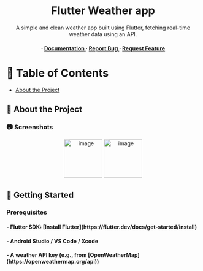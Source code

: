 <div align='center'>

<h1> Flutter Weather app</h1>
<p>A simple and clean weather app built using Flutter, fetching real-time weather data using an API.</p>

<h4> <span> · </span> <a href="https://github.com/Suyash Gargote/ Flutter-Weather-app/blob/master/README.md"> Documentation </a> <span> · </span> <a href="https://github.com/Suyash Gargote/ Flutter-Weather-app/issues"> Report Bug </a> <span> · </span> <a href="https://github.com/Suyash Gargote/ Flutter-Weather-app/issues"> Request Feature </a> </h4>


</div>

# :notebook_with_decorative_cover: Table of Contents

- [About the Project](#star2-about-the-project)


## :star2: About the Project

### :camera: Screenshots
<div align="center"> <img src="https://github.com/user-attachments/assets/5910290a-3269-4c5d-ac23-8ea017e64620" alt='image' width='100'/>
 <img src="https://github.com/user-attachments/assets/fe4cbd7f-c987-4a53-9a5f-6fe29507f0d9" alt='image' width='100'/></div>

## 🚀 Getting Started

### Prerequisites
<h4>- Flutter SDK: [Install Flutter](https://flutter.dev/docs/get-started/install)</h4>
<h4>- Android Studio / VS Code / Xcode</h4>
<h4>- A weather API key (e.g., from [OpenWeatherMap](https://openweathermap.org/api))</h4>
